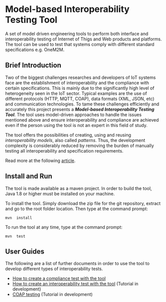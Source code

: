 # Model-based Interoperability Testing Tool 
A set of model driven engineering tools to perform both interface and interoperability testing of Internet of Thigs and Web products and platforms. 
The tool can be used to test that systems comply with different standard specifications e.g. OneM2M.

## Brief Introduction
Two of the biggest challenges researches and developers of IoT systems face are the establishment of interoperability and the 
compliance with certain specifications. This is mainly due to the significantly high level of heterogeneity seen in the IoT sector. Typical 
examples are the use of different protocols (HTTP, MQTT, COAP), data formats (XML, JSON, etc) and communication technologies. To tame these 
challenges efficiently and accurately this project presents a **_Model-based Interoperability Testing Tool_**. The tool uses model-driven 
approaches to handle the issues mentioned above and ensure interoperability and compliance are achieved even if the person using the 
tool is not an expert in this field of study. 

The tool offers the possibilities of creating, using and reusing _interoperability models_, also called _patterns_. Thus, the development 
complexity is considerably reduced by removing the burden of manually testing all interoperability and specification requirements.

Read more at the following [article](https://link.springer.com/article/10.1007/s12243-015-0487-2).

## Install and Run

The tool is made available as a maven project. In order to build the tool, Java 1.8 or higher must be installed on your machine.

To install the tool. Simply download the zip file for the git repository, extract and go to the root folder location. Then type at the command prompt:

```
mvn  install
```

To run the tool at any time, type at the command prompt:

```
mvn  test
```

## User Guides

The following are a list of further documents in order to use the tool to develop different types of interoperability tests.
* [How to create a compliance test with the tool](docs/userguide.md)
* [How to create an interoperability test with the tool](docs/interop.md) (Tutorial in development)
* [COAP testing](docs/coap.md) (Tutorial in development)

